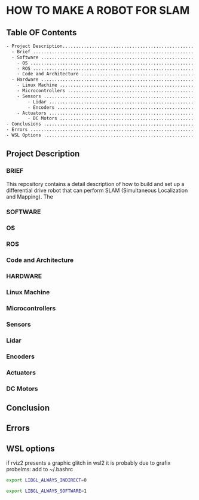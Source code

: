# HOW TO MAKE A ROBOT FOR SLAM

## Table OF Contents
```bash
- Project Description......................................................................................... .
  - Brief .......................................................................................... .
  - Software ....................................................................................... .
    - OS ........................................................................................... .
    - ROS .......................................................................................... .
    - Code and Architecture ........................................................................ .
  - Hardware ....................................................................................... .
    - Linux Machine ................................................................................ .
    - Microcontrollers ............................................................................. .
    - Sensors ...................................................................................... .
        - Lidar .................................................................................... .
        - Encoders ................................................................................. .
    - Actuators .................................................................................... .
        - DC Motors ................................................................................ .
- Conclusions ...................................................................................... .
- Errors ........................................................................................... .
- WSL Options ...................................................................................... .
```

## Project Description

### BRIEF
This repository contains a detail description of how to build and set up a differential drive robot that can perform SLAM (Simultaneous Localization and Mapping). The 

### SOFTWARE
### OS 
### ROS 
### Code and Architecture 

### HARDWARE 
### Linux Machine 
### Microcontrollers 
### Sensors 
### Lidar
### Encoders
### Actuators 
### DC Motors

## Conclusion
## Errors
## WSL options
if rviz2 presents a graphic glitch in wsl2 it is probably due to grafix probelms: add to ~/.bashrc

```bash
export LIBGL_ALWAYS_INDIRECT=0

export LIBGL_ALWAYS_SOFTWARE=1
```
